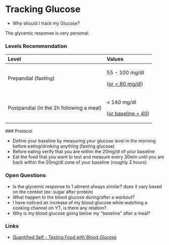# Tracking Glucose



* Why should I track my Glucose?

The glycemic response is very personal. 

### Levels Recommendation

<table>
  <thead>
    <tr>
      <th style="text-align:left">Level</th>
      <th style="text-align:left">Values</th>
    </tr>
  </thead>
  <tbody>
    <tr>
      <td style="text-align:left">Prepandial (fasting)</td>
      <td style="text-align:left">
        <p>55 - 100 mg/dl</p>
        <p>(<a href="https://www.lifeextension.com/magazine/2011/1/glucose-the-silent-killer">or &lt; 80 mg/dl</a>)</p>
      </td>
    </tr>
    <tr>
      <td style="text-align:left">Postpandial (in the 2h following a meal)</td>
      <td style="text-align:left">
        <p>&lt; 140 mg/dl</p>
        <p>(<a href="https://www.lifeextension.com/magazine/2011/1/glucose-the-silent-killer">or baseline + 40</a>)</p>
      </td>
    </tr>
  </tbody>
</table>### Protocol 

* Define your baseline by measuring your glucose level in the morning before eating/drinking anything \(fasting glucose\)
* Before eating verify that you are within the 20mg/dl of your baseline
* Eat the food that you want to test and measure every 30min until you are back within the 20mg/dl zone of your baseline \(roughly 2 hours\)

### Open Questions

* Is the glycemic response to 1 aliment always similar? does it vary based on the context \(ex: sugar after protein\)
* What happen to the blood glucose during/after a workout?
* I have noticed an increase of my blood glucose while watching a cooking channel on YT, is there any relation?
* Why is my blood glucose going below my "baseline" after a meal?

### Links

* [Quantified Self - Testing Food with Blood Glucose](https://quantifiedself.com/blog/qs-guide-testing-food-with-blood-glucose/)

